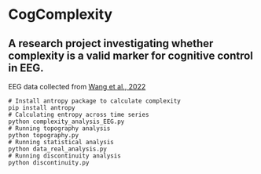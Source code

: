# CogComplexity

## A research project investigating whether complexity is a valid marker for  cognitive control in EEG.

EEG data collected from [Wang et al., 2022](https://www.nature.com/articles/s41597-022-01607-9)

```
# Install antropy package to calculate complexity
pip install antropy
# Calculating entropy across time series
python complexity_analysis_EEG.py
# Running topography analysis
python topography.py
# Running statistical analysis
python data_real_analysis.py
# Running discontinuity analysis
python discontinuity.py

```
